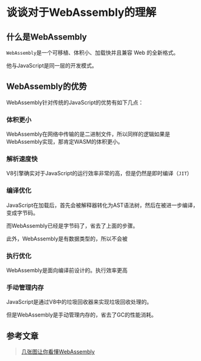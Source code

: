 # 谈谈对于WebAssembly的理解

## 什么是WebAssembly

`WebAssembly`是一个可移植、体积小、加载快并且兼容 Web 的全新格式。

他与JavaScript是同一层的开发模式。

## WebAssembly的优势

WebAssembly针对传统的JavaScript的优势有如下几点：

### 体积更小

WebAssembly在网络中传输的是二进制文件，所以同样的逻辑如果是WebAssembly实现，那肯定WASM的体积更小。

### 解析速度快

V8引擎确实对于JavaScript的运行效率非常的高，但是仍然是即时编译（`JIT`）

### 编译优化

JavaScript在加载后，首先会被解释器转化为AST语法树，然后在被进一步编译，变成字节码。

而WebAssembly已经是字节码了，省去了上面的步骤。

此外，WebAssembly是有数据类型的，所以不会被

### 执行优化

WebAssembly是面向编译前设计的。执行效率更高


### 手动管理内存

JavaScript是通过V8中的垃圾回收器来实现垃圾回收处理的。

但是WebAssembly是手动管理内存的，省去了GC的性能消耗。


## 参考文章

> [几张图让你看懂WebAssembly](https://www.jianshu.com/p/bff8aa23fe4d)
